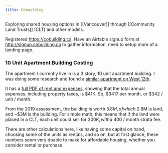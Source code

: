 ```yaml
---
title: Cobuilding
---
```


Exploring shared housing options in [[Vancouver]] through [[Community Land Trusts]] (CLT) and other models.

Registered https://cobuilding.ca. Have an Airtable signup form at http://signup.cobuilding.ca to gather information, need to setup more of a landing page.

### 10 Unit Apartment Building Costing

The apartment I currently live in is a 3 story, 10 unit apartment building. I was doing some research and found a [similar apartment on West 12th](https://goodmanreport.com/sold-properties/1209-cedar-crest-manor-1569-west-12th-avenue-vancouver/).

It has a [full PDF of rent and expenses](https://goodmanreport.com/content/Rent%20Roll%20&%20Expenses%201569%20W%2012th%20Ave,%20Vancouver1.pdf), showing that the total annual expenses, including property taxes, is $41K. So, $3417 per month, or $342 / unit / month.

From the 2019 assessment, the building is worth $5.8M, of which ~$2.8M is land, and ~$3M is the building. For simple math, this means that if the land were placed in a CLT, each unit could sell for $300K, with a ~$400 / month strata fee.

There are other calculations here, like having some capital on hand, choosing some of the units as rentals, and so on, but at first glance, these numbers seem very doable to make for affordable housing, whether you consider rental or purchase.
